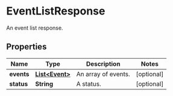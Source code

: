 

# EventListResponse

An event list response.

## Properties

Name | Type | Description | Notes
------------ | ------------- | ------------- | -------------
**events** | [**List&lt;Event&gt;**](Event.md) | An array of events. |  [optional]
**status** | **String** | A status. |  [optional]



